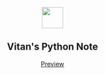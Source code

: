 <p align="center" class="has-mb-6">
<img class="not-gallery-item" height="48" src="https://vitan.me/images/vitan.png">
<br>
<h2 align="center">Vitan's Python Note</h2>
</p>
<p align="center" class="has-mb-6">
<a href="https://resume.vitan.me">Preview</a>
</p>

